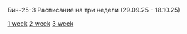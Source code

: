 Бин-25-3
Расписание на три недели (29.09.25 - 18.10.25)

[1 week](./timetable_1w.md)
[2 week](./timetable_2w.md)
[3 week](./timetable_3w.md)

